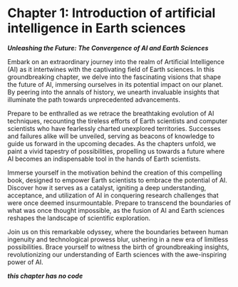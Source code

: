 # Chapter 1:  Introduction of artificial intelligence in Earth sciences

***Unleashing the Future: The Convergence of AI and Earth Sciences***

Embark on an extraordinary journey into the realm of Artificial Intelligence (AI) as it intertwines with the captivating field of Earth sciences. In this groundbreaking chapter, we delve into the fascinating visions that shape the future of AI, immersing ourselves in its potential impact on our planet. By peering into the annals of history, we unearth invaluable insights that illuminate the path towards unprecedented advancements.

Prepare to be enthralled as we retrace the breathtaking evolution of AI techniques, recounting the tireless efforts of Earth scientists and computer scientists who have fearlessly charted unexplored territories. Successes and failures alike will be unveiled, serving as beacons of knowledge to guide us forward in the upcoming decades. As the chapters unfold, we paint a vivid tapestry of possibilities, propelling us towards a future where AI becomes an indispensable tool in the hands of Earth scientists.

Immerse yourself in the motivation behind the creation of this compelling book, designed to empower Earth scientists to embrace the potential of AI. Discover how it serves as a catalyst, igniting a deep understanding, acceptance, and utilization of AI in conquering research challenges that were once deemed insurmountable. Prepare to transcend the boundaries of what was once thought impossible, as the fusion of AI and Earth sciences reshapes the landscape of scientific exploration.

Join us on this remarkable odyssey, where the boundaries between human ingenuity and technological prowess blur, ushering in a new era of limitless possibilities. Brace yourself to witness the birth of groundbreaking insights, revolutionizing our understanding of Earth sciences with the awe-inspiring power of AI.

***this chapter has no code***
